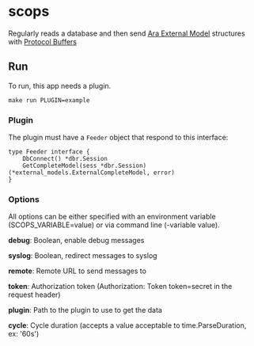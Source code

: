 # scops

Regularly reads a database and then send [Ara External Model](https://github.com/af83/ara-external-models) structures with [Protocol Buffers](https://developers.google.com/protocol-buffers/)

## Run

To run, this app needs a plugin.

```make run PLUGIN=example```

### Plugin

The plugin must have a `Feeder` object that respond to this interface:

```
type Feeder interface {
	DbConnect() *dbr.Session
	GetCompleteModel(sess *dbr.Session) (*external_models.ExternalCompleteModel, error)
}
```

### Options

All options can be either specified with an environment variable (SCOPS_VARIABLE=value) or via command line (-variable value).

**debug**: Boolean, enable debug messages

**syslog**: Boolean, redirect messages to syslog

**remote**: Remote URL to send messages to

**token**: Authorization token (Authorization: Token token=secret in the request header)

**plugin**: Path to the plugin to use to get the data

**cycle**: Cycle duration (accepts a value acceptable to time.ParseDuration, ex: '60s')

